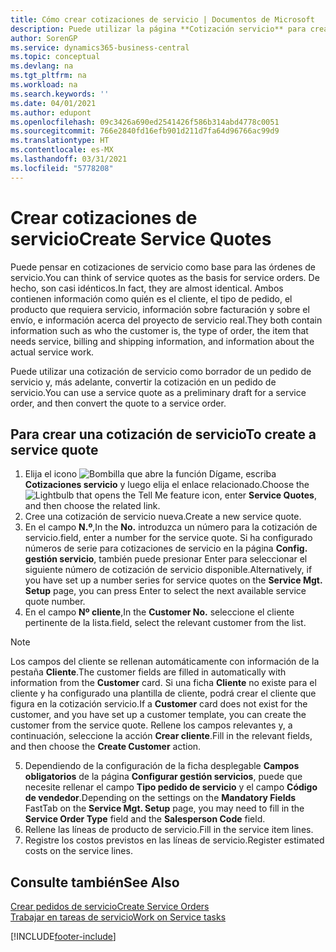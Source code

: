 ```yaml
---
title: Cómo crear cotizaciones de servicio | Documentos de Microsoft
description: Puede utilizar la página **Cotización servicio** para crear documentos en los que se introduce información acerca de un servicio, como reparación y mantenimiento, de productos de servicio a solicitud del cliente. Puede utilizar una cotización de servicio como borrador de un pedido de servicio y, más adelante, convertir la cotización en un pedido de servicio.
author: SorenGP
ms.service: dynamics365-business-central
ms.topic: conceptual
ms.devlang: na
ms.tgt_pltfrm: na
ms.workload: na
ms.search.keywords: ''
ms.date: 04/01/2021
ms.author: edupont
ms.openlocfilehash: 09c3426a690ed2541426f586b314abd4778c0051
ms.sourcegitcommit: 766e2840fd16efb901d211d7fa64d96766ac99d9
ms.translationtype: HT
ms.contentlocale: es-MX
ms.lasthandoff: 03/31/2021
ms.locfileid: "5778208"
---
```

# <a name="create-service-quotes"></a><span data-ttu-id="0d6bc-104">Crear cotizaciones de servicio</span><span class="sxs-lookup"><span data-stu-id="0d6bc-104">Create Service Quotes</span></span>
<span data-ttu-id="0d6bc-105">Puede pensar en cotizaciones de servicio como base para las órdenes de servicio.</span><span class="sxs-lookup"><span data-stu-id="0d6bc-105">You can think of service quotes as the basis for service orders.</span></span> <span data-ttu-id="0d6bc-106">De hecho, son casi idénticos.</span><span class="sxs-lookup"><span data-stu-id="0d6bc-106">In fact, they are almost identical.</span></span> <span data-ttu-id="0d6bc-107">Ambos contienen información como quién es el cliente, el tipo de pedido, el producto que requiera servicio, información sobre facturación y sobre el envío, e información acerca del proyecto de servicio real.</span><span class="sxs-lookup"><span data-stu-id="0d6bc-107">They both contain information such as who the customer is, the type of order, the item that needs service, billing and shipping information, and information about the actual service work.</span></span>
 
<span data-ttu-id="0d6bc-108">Puede utilizar una cotización de servicio como borrador de un pedido de servicio y, más adelante, convertir la cotización en un pedido de servicio.</span><span class="sxs-lookup"><span data-stu-id="0d6bc-108">You can use a service quote as a preliminary draft for a service order, and then convert the quote to a service order.</span></span>  
  
## <a name="to-create-a-service-quote"></a><span data-ttu-id="0d6bc-109">Para crear una cotización de servicio</span><span class="sxs-lookup"><span data-stu-id="0d6bc-109">To create a service quote</span></span>  
1. <span data-ttu-id="0d6bc-110">Elija el icono ![Bombilla que abre la función Dígame](media/ui-search/search_small.png "Dígame qué desea hacer"), escriba **Cotizaciones servicio** y luego elija el enlace relacionado.</span><span class="sxs-lookup"><span data-stu-id="0d6bc-110">Choose the ![Lightbulb that opens the Tell Me feature](media/ui-search/search_small.png "Tell me what you want to do") icon, enter **Service Quotes**, and then choose the related link.</span></span>  
2. <span data-ttu-id="0d6bc-111">Cree una cotización de servicio nueva.</span><span class="sxs-lookup"><span data-stu-id="0d6bc-111">Create a new service quote.</span></span>  
3. <span data-ttu-id="0d6bc-112">En el campo **N.º**,</span><span class="sxs-lookup"><span data-stu-id="0d6bc-112">In the **No.**</span></span> <span data-ttu-id="0d6bc-113">introduzca un número para la cotización de servicio.</span><span class="sxs-lookup"><span data-stu-id="0d6bc-113">field, enter a number for the service quote.</span></span> <span data-ttu-id="0d6bc-114">Si ha configurado números de serie para cotizaciones de servicio en la página **Config. gestión servicio**, también puede presionar Enter para seleccionar el siguiente número de cotización de servicio disponible.</span><span class="sxs-lookup"><span data-stu-id="0d6bc-114">Alternatively, if you have set up a number series for service quotes on the **Service Mgt. Setup** page, you can press Enter to select the next available service quote number.</span></span>  
4. <span data-ttu-id="0d6bc-115">En el campo **Nº cliente**,</span><span class="sxs-lookup"><span data-stu-id="0d6bc-115">In the **Customer No.**</span></span>  <span data-ttu-id="0d6bc-116">seleccione el cliente pertinente de la lista.</span><span class="sxs-lookup"><span data-stu-id="0d6bc-116">field, select the relevant customer from the list.</span></span>  

  > [!Note]  
  >  <span data-ttu-id="0d6bc-117">Los campos del cliente se rellenan automáticamente con información de la pestaña **Cliente**.</span><span class="sxs-lookup"><span data-stu-id="0d6bc-117">The customer fields are filled in automatically with information from the **Customer** card.</span></span> <span data-ttu-id="0d6bc-118">Si una ficha **Cliente** no existe para el cliente y ha configurado una plantilla de cliente, podrá crear el cliente que figura en la cotización servicio.</span><span class="sxs-lookup"><span data-stu-id="0d6bc-118">If a **Customer** card does not exist for the customer, and you have set up a customer template, you can create the customer from the service quote.</span></span> <span data-ttu-id="0d6bc-119">Rellene los campos relevantes y, a continuación, seleccione la acción **Crear cliente**.</span><span class="sxs-lookup"><span data-stu-id="0d6bc-119">Fill in the relevant fields, and then choose the **Create Customer** action.</span></span>  
  
5. <span data-ttu-id="0d6bc-120">Dependiendo de la configuración de la ficha desplegable **Campos obligatorios** de la página **Configurar gestión servicios**, puede que necesite rellenar el campo **Tipo pedido de servicio** y el campo **Código de vendedor**.</span><span class="sxs-lookup"><span data-stu-id="0d6bc-120">Depending on the settings on the **Mandatory Fields** FastTab on the **Service Mgt. Setup** page, you may need to fill in the **Service Order Type** field and the **Salesperson Code** field.</span></span>  
6. <span data-ttu-id="0d6bc-121">Rellene las líneas de producto de servicio.</span><span class="sxs-lookup"><span data-stu-id="0d6bc-121">Fill in the service item lines.</span></span>  
7. <span data-ttu-id="0d6bc-122">Registre los costos previstos en las líneas de servicio.</span><span class="sxs-lookup"><span data-stu-id="0d6bc-122">Register estimated costs on the service lines.</span></span>  
  
## <a name="see-also"></a><span data-ttu-id="0d6bc-123">Consulte también</span><span class="sxs-lookup"><span data-stu-id="0d6bc-123">See Also</span></span>  
[<span data-ttu-id="0d6bc-124">Crear pedidos de servicio</span><span class="sxs-lookup"><span data-stu-id="0d6bc-124">Create Service Orders</span></span>](service-how-to-create-service-orders.md)  
[<span data-ttu-id="0d6bc-125">Trabajar en tareas de servicio</span><span class="sxs-lookup"><span data-stu-id="0d6bc-125">Work on Service tasks</span></span>](service-how-to-work-on-service-tasks.md)  

 

[!INCLUDE[footer-include](includes/footer-banner.md)]